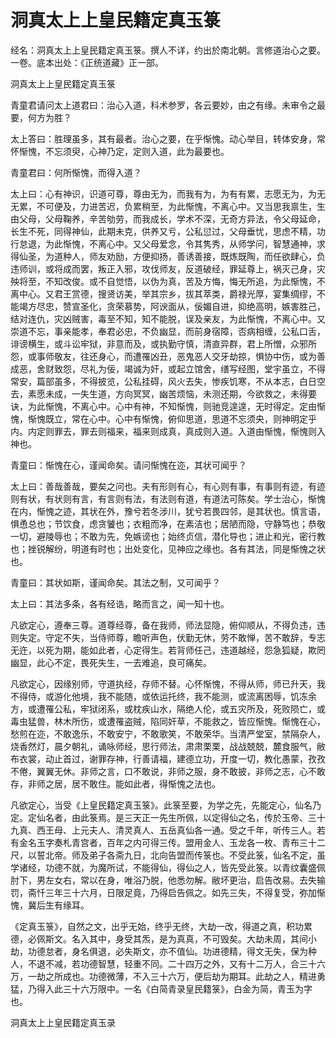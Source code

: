 # 洞真太上上皇民籍定真玉箓

经名：洞真太上上皇民籍定真玉箓。撰人不详，约出於南北朝。言修道治心之要。一卷。底本出处：《正统道藏》正一部。

洞真太上上皇民籍定真玉箓

青童君请问太上道君曰：治心入道，科术参罗，各云要妙，由之有缘。未审令之最要，何方为胜？

太上答曰：胜理虽多，其有最者。治心之要，在乎惭愧。动心举目，转体安身，常怀惭愧，不忘须臾，心神乃定，定则入道，此为最要也。

青童君曰：何所惭愧，而得入道？

太上曰：心有神识，识道可尊，尊由无为，而我有为，为有有累，志愿无为，为无无累，不可便及，力进苦迟，负累稍至，为此惭愧，不离心中。又当思我禀生，生由父母，父母鞠养，辛苦劬劳，而我成长，学术不深，无奇方异法，令父母延命，长生不死，同得神仙，此期未克，供养又亏，公私愆过，父母垂忧，思虑不精，功行怠退，为此惭愧，不离心中。又父母爱念，令其隽秀，从师学问，智慧通神，求得仙圣，为道种人，师友劝励，方便抑扬，善诱善接，既炼既陶，而任欲肆心，负违师训，或将成而罢，叛正入邪，攻伐师友，反道破经，罪延尊上，祸灭己身，灾殃将至，不知改俊。或不自觉悟，以伪为真，苦及方悔，悔无所追，为此惭愧，不离中心。又君王赏德，搜贤访美，举其宗乡，拔其萃类，爵禄光厚，宴集绸缪，不能竭方尽忠，赞宣圣化，贪荣慕势，阿谀面从，佞媚自进，抑绝高明，嫉害胜己，结对连仇，灾凶贼害，毒至不知，知不能脱，误及亲友，为此惭愧，不离心中。又崇道不忘，事亲能孝，奉君必忠，不负幽显，而前身宿障，否病相缠，公私口舌，诽谤横生，或斗讼牢狱，非意而及，或执勤守慎，清直异群，君上所憎，众邪所怨，或事师敬友，往还身心，而遭罹凶丑，恶鬼恶人交牙劫掠，惧协中伤，或为善成恶，舍财致怨，尽礼为佞，竭诚为奸，或起立馆舍，缮写经图，堂宇虽立，不得常安，篇部虽多，不得披览，公私挂碍，风火去失，惨疾饥寒，不从本志，白日空去，素愿未成，一失生道，方向冥冥，幽苦烦恼，未测还期，今欲救之，未得要诀，为此惭愧，不离心中。心中有神，不知惭愧，则驰竞遑遑，无时得定。定由惭愧，惭愧既立，常在心中。心中有惭愧，俯仰思道，思道不忘须央，则神明定乎内。内定则罪去，罪去则福来，福来则成真，真成则入道。入道由惭愧，惭愧则入神也。

青童曰：惭愧在心，谨闻命矣。请问惭愧在迩，其状可闻乎？

太上曰：善哉善哉，要矣之问也。夫有形则有心，有心则有事，有事则有迹，有迹则有状，有状则有言，有言则有法，有法则有道，有道法可陈矣。学士治心，惭愧在内，惭愧之迹，其状在外，豫兮若冬涉川，犹兮若畏四邻，是其状也。慎言语，惧恿总也；节饮食，虑贪饕也；衣粗而净，在素洁也；居陋而隐，守静笃也；恭敬一切，避陵辱也；不敢为先，免嫉谤也；始终贞信，潜化导也；进止和光，密行教也；挫锐解纷，明道有时也；出处变化，见神应之缘也。各有其法，同是惭愧之状也。

青童曰：其状如斯，谨闻命矣。其法之制，又可闻乎？

太上曰：其法多条，各有经诰，略而言之，闻一知十也。

凡欲定心，遵奉三尊。道尊经尊，备在我师，师法显隐，俯仰顺从，不得负违，违则失定。守定不失，当侍师尊，瞻听声色，伏勤无休，劳不敢惮，苦不敢辞，专志无迕，以死为期，能如此者，心定得生。若背师任己，违道越经，怨急狐疑，欺罔幽显，此心不定，畏死失生，一去难追，良可痛矣。

凡欲定心，因缘别师，守道执经，存师不替。心怀惭愧，不得从师，师已升天，我不得侍，或游化他境，我不能随，或依运托终，我不能测，或流离困辱，饥冻余方，或遭罹公私，牢狱闭系，或枕疾山水，隔绝人伦，或五灾所及，死败陨亡，或毒虫猛兽，林木所伤，或遭罹盗贼，陷同奸草，不能救之，皆应惭愧。惭愧在心，愁煎在迩，不敢逸乐，不敢安宁，不敢歌笑，不敢荣华。当清严堂室，禁隔杂人，烧香然灯，晨夕朝礼，诵咏师经，思行师法，肃肃栗栗，战战兢兢，麓食服气，敝布衣裳，动止首过，谢罪存神，行善请福，建德立功，开度一切，教化愚蒙，孜孜不倦，翼翼无休。非师之言，口不敢说，非师之服，身不敢披，非师之志，心不敢存，非师之居，居不敢住。能如此者，得惭愧之法也。

凡欲定心，当受《上皇民籍定真玉箓》。此箓至要，为学之先，先能定心，仙名乃定。定仙名者，由此箓焉。是三天正一先生所佩，以定得仙之名，传於玉帝、三十九真、西王母、上元夫人、清灵真人、五岳真仙各一通。受之千年，听传三人。若有金名玉字奏札青宫者，百年之内可得三传。盟用金人、玉龙各一枚、青布三十二尺，以誓北帝。师及弟子各斋九日，北向告盟而传箓也。不受此箓，仙名不定，虽学诸经，功德不就，为魔所试，不能得仙，得仙之人，皆先受此箓。以青纹囊盛佩肘下，男左女右，常以在身，唯浴乃脱，他悉勿解。敝坏更治，启告改易。去失输罚，斋忏三年三十六月，日限足竟，乃得启告佩之。如先三失，不得复受，弥加惭愧，冀后生有缘耳。

《定真玉箓》，自然之文，出乎无始，终乎无终，大劫一改，得道之真，积功累德，必佩斯文。名入其中，身受其炁，是为真真，不可毁矣。大劫未周，其间小劫，功德怠者，身名俱退，必失斯文，亦不值仙。功进德精，得文无失，保为种人，不退不减，若功德智慧，轻重不同。二十四万之外，又有十二万人，合三十六万，一劫之所成也。功德微薄，不入三十六万，便后劫为期耳。此劫之人，精进勇猛，乃得入此三十六万限中。一名《白简青录皇民籍箓》，白金为简，青玉为字也。

洞真太上上皇民籍定真玉录
